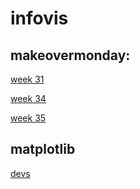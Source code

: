 # infovis

## makeovermonday:

<a href="https://sql19w.github.io/infovis/momw31.html">week 31</a>

<a href="https://sql19w.github.io/infovis/mom2020w34.html">week 34</a>

<a href="https://sql19w.github.io/infovis/week35.html">week 35</a>


## matplotlib

<a href="https://sql19w.github.io/infovis/dvs.html">devs</a>
